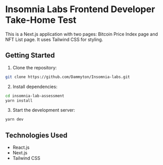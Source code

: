 # Insomnia Labs Frontend Developer Take-Home Test

This is a Next.js application with two pages: Bitcoin Price Index page and NFT List page. It uses Tailwind CSS for styling.


## Getting Started

1. Clone the repository:

```bash
git clone https://github.com/Dammyton/Insomnia-labs.git
```

2. Install dependencies:

```bash
cd insomnia-lab-assessment
yarn install
```

3. Start the development server:

```bash
yarn dev
```

## Technologies Used

- React.js
- Next.js
- Tailwind CSS
